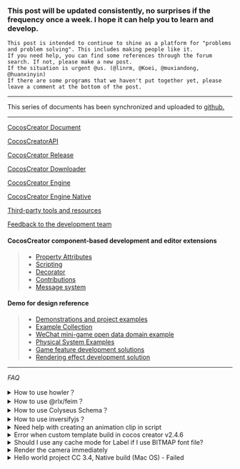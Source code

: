 ### This post will be updated consistently, no surprises if the frequency once a week. I hope it can help you to learn and develop.
	This post is intended to continue to shine as a platform for "problems and problem solving". This includes making people like it.
	If you need help, you can find some references through the forum search. If not, please make a new post.
	If the situation is urgent @us. (@linrm, @Koei, @muxiandong, @huanxinyin)
	If there are some programs that we haven't put together yet, please leave a comment at the bottom of the post.
---

This series of documents has been synchronized and uploaded to [github.](https://github.com/zhefengzhang/CocosCreator-FAQ/tree/master/discuss)

---
[CocosCreator Document](https://docs.cocos.com/creator/manual/en/)

[CocosCreatorAPI](https://docs.cocos.com/creator/api/en/#/)

[CocosCreator Release](https://www.cocos.com/creator)

[CocosCreator Downloader](https://www.cocos.com/download)

[CocosCreator Engine](https://github.com/cocos-creator/engine)

[CocosCreator Engine Native](https://github.com/cocos-creator/engine-native)

[Third-party tools and resources](https://docs.cocos.com/creator/manual/en/getting-started/support.html)

[Feedback to the development team](https://github.com/cocos-creator/engine/issues)

#### **CocosCreator component-based development and editor extensions**
> * [Property Attributes](https://docs.cocos.com/creator/manual/en/scripting/reference/attributes.html)
> * [Scripting](https://docs.cocos.com/creator/manual/en/scripting/)
> * [Decorator](https://docs.cocos.com/creator/manual/en/scripting/decorator.html)
> * [Contributions](https://docs.cocos.com/creator/manual/zh/editor/extension/contributions.html)
> * [Message system](https://docs.cocos.com/creator/manual/en/editor/extension/messages.html)
#### **Demo for design reference**
> * [Demonstrations and project examples](https://docs.cocos.com/creator/manual/en/getting-started/support.html#demo-and-example-projects)
> * [Example Collection](https://github.com/cocos-creator/example-3d)
> * [WeChat mini-game open data domain example](https://github.com/cocos-creator/OpenDataContext_TestCase)
> * [Physical System Examples](https://github.com/cocos-creator/physics-samples)
> * [Game feature development solutions](https://github.com/cocos-creator/CococsCreator-public-technology-solutions/tree/3.4.0-release/demo)
> * [Rendering effect development solution](https://github.com/cocos-creator/CococsCreator-public-technology-solutions/tree/3.4.0-release/shader)

---

*FAQ*

<details>
 <summary>How to use howler？</summary>
 > You need to import howler like this:

 [55555_demo.zip](https://discuss.cocos2d-x.org/uploads/short-url/5wNjrk3yM9ZlGI2xn0eia9jxdRE.zip)
 
 ![image|641x500](https://discuss.cocos2d-x.org/uploads/default/optimized/3X/c/c/ccad05caa0760658ef3849bc9c27e3e820db31da_2_1282x1000.png)

 [View original article](https://discuss.cocos2d-x.org/t/cant-get-node-js-package-working-with-cocos-creator/55555)
</details>

<details>
 <summary>How to use @rlx/feim？</summary>
 > You can use rlxfeim like this:
 
 [55555_demo2.zip](https://discuss.cocos2d-x.org/uploads/short-url/cHRGLqEZTCfNG4VLOdHvHgrou8y.zip)
 
 ![image|641x500](https://discuss.cocos2d-x.org/uploads/default/optimized/3X/e/b/eb1856655c1e5b49164fb70f0d2ae252655cfb74_2_1380x484.png)

 [View original article](https://discuss.cocos2d-x.org/t/cant-get-node-js-package-working-with-cocos-creator/55555/7)
</details>

<details>
 <summary>How to use Colyseus Schema？</summary>
 > you can use Schema like this:
 
 ![image|641x500](https://discuss.cocos2d-x.org/uploads/default/optimized/3X/8/1/81a8b1b875e46368e50337a7cdc34143ffae0061_2_1324x1000.png)
 
 in this way,you need to add “allowSyntheticDefaultImports”: true to tsconfig.json.
 
 ![image|641x500](https://discuss.cocos2d-x.org/uploads/default/original/3X/c/a/ca999a86f9bf96ede865a0f07472f41addcc2fda.png)

 [View original article](https://discuss.cocos2d-x.org/t/colyseus-schema-in-cocos/55351)
</details>

<details>
 <summary>How to use inversifyjs？</summary>
 > Sorry, we don’t support inversify because we don’t support emitDecoratorMetadata.

 [View original article](https://discuss.cocos2d-x.org/t/need-help-on-using-inversifyjs-constructor-injection-syntaxerror/55391)
</details>
<details>
 <summary>Need help with creating an animation clip in script</summary>
 > If you want to create a clip with 2 frames of the property x you need to customize engine. Here is my customize code :

 ![image|641x500](https://discuss.cocos2d-x.org/uploads/default/original/3X/3/b/3b1688c9c6b556a915e7f2fa7fbda8462a26b1b9.png)
 and use code:

 ![image|641x500](https://discuss.cocos2d-x.org/uploads/default/original/3X/5/f/5f6c117c56b2768bc2b2c655e7eadf114768f482.png)

 [View original article](https://discuss.cocos2d-x.org/t/need-help-with-creating-an-animation-clip-in-script/55601/)
</details>

<details>
 <summary>Error when custom template build in cocos creator v2.4.6</summary>
 > The build-templates folder will copy all index.html to build, you can custom build folder for fb-instant-games in engine build-templates :

 ![image|641x500](https://discuss.cocos2d-x.org/uploads/default/original/3X/d/7/d7c596c3175a97f76c1f03e5f00b685e93ddd126.png)
 
 [View original article](https://discuss.cocos2d-x.org/t/error-when-custom-template-build-in-cocos-creator-v2-4-6/55620/)
</details>

<details>
 <summary>Should I use any cache mode for Label if I use BITMAP font file?</summary>
 > If you use BMFont , you should select none.BMFont does not require this optimization.

 [View original article](https://discuss.cocos2d-x.org/t/should-i-use-any-cache-mode-for-label-if-i-use-bitmap-font-file/55315)
</details>

<details>
 <summary>Render the camera immediately</summary>
 > You can refer to :https://github.com/cocos-creator/CococsCreator-public-technology-solutions/blob/3.4.0-release/demo/Creator3.4.0_PartialScreenshot/assets/script/Screenshot2D.ts

 ![image|641x500](https://discuss.cocos2d-x.org/uploads/default/original/3X/2/7/2747f2f9d87f2c81f0b208663496d9bf4a5352d7.png)

 [View original article](https://discuss.cocos2d-x.org/t/render-the-camera-immediately/55322)
</details>

<details>
 <summary>Hello world project CC 3.4, Native build (Mac OS) - Failed</summary>
 > It may cause by XCode 11.3, you need to update XCode to at least 11.5.

 ![image|641x500](https://discuss.cocos2d-x.org/uploads/default/original/3X/b/f/bfd95e87f8104ee2e21bd2fcc856435fc3808433.png)

 refer to :https://github.com/cocos-creator/engine-native

 [View original article](https://discuss.cocos2d-x.org/t/hello-world-project-cc-3-4-native-build-mac-os-failed/55360/)
</details>

